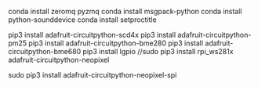 conda install zeromq pyzmq
conda install msgpack-python
conda install python-sounddevice
conda install setproctitle

pip3 install adafruit-circuitpython-scd4x
pip3 install adafruit-circuitpython-pm25
pip3 install adafruit-circuitpython-bme280
pip3 install adafruit-circuitpython-bme680
pip3 install lgpio
//sudo pip3 install rpi_ws281x adafruit-circuitpython-neopixel

sudo pip3 install adafruit-circuitpython-neopixel-spi

